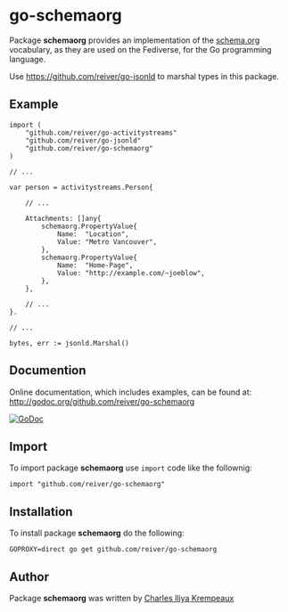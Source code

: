 # go-schemaorg

Package **schemaorg** provides an implementation of the [schema.org](http://schema.org/) vocabulary, as they are used on the Fediverse, for the Go programming language.

Use https://github.com/reiver/go-jsonld to marshal types in this package.

## Example

```golang
import (
	"github.com/reiver/go-activitystreams"
	"github.com/reiver/go-jsonld"
	"github.com/reiver/go-schemaorg"
)

// ...

var person = activitystreams.Person{

	// ...

	Attachments: []any{
		schemaorg.PropertyValue{
			Name:  "Location",
			Value: "Metro Vancouver",
		},
		schemaorg.PropertyValue{
			Name:  "Home-Page",
			Value: "http://example.com/~joeblow",
		},
	},

	// ...
}.

// ...

bytes, err := jsonld.Marshal()
```

## Documention

Online documentation, which includes examples, can be found at: http://godoc.org/github.com/reiver/go-schemaorg

[![GoDoc](https://godoc.org/github.com/reiver/go-schemaorg?status.svg)](https://godoc.org/github.com/reiver/go-schemaorg)

## Import

To import package **schemaorg** use `import` code like the follownig:
```
import "github.com/reiver/go-schemaorg"
```

## Installation

To install package **schemaorg** do the following:
```
GOPROXY=direct go get github.com/reiver/go-schemaorg
```

## Author

Package **schemaorg** was written by [Charles Iliya Krempeaux](http://reiver.link)
